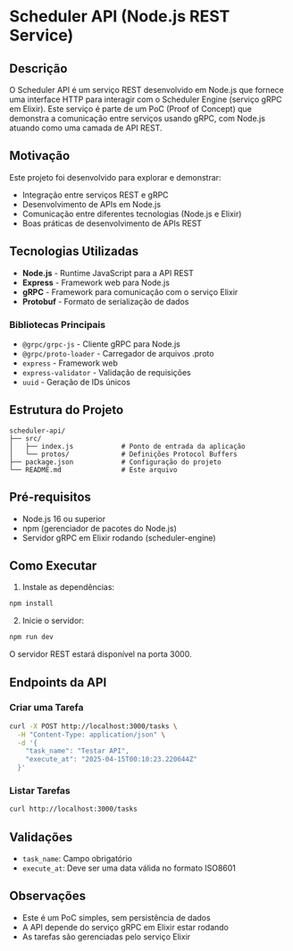 # Scheduler API (Node.js REST Service)

## Descrição
O Scheduler API é um serviço REST desenvolvido em Node.js que fornece uma interface HTTP para interagir com o Scheduler Engine (serviço gRPC em Elixir). Este serviço é parte de um PoC (Proof of Concept) que demonstra a comunicação entre serviços usando gRPC, com Node.js atuando como uma camada de API REST.

## Motivação
Este projeto foi desenvolvido para explorar e demonstrar:
- Integração entre serviços REST e gRPC
- Desenvolvimento de APIs em Node.js
- Comunicação entre diferentes tecnologias (Node.js e Elixir)
- Boas práticas de desenvolvimento de APIs REST

## Tecnologias Utilizadas
- **Node.js** - Runtime JavaScript para a API REST
- **Express** - Framework web para Node.js
- **gRPC** - Framework para comunicação com o serviço Elixir
- **Protobuf** - Formato de serialização de dados

### Bibliotecas Principais
- `@grpc/grpc-js` - Cliente gRPC para Node.js
- `@grpc/proto-loader` - Carregador de arquivos .proto
- `express` - Framework web
- `express-validator` - Validação de requisições
- `uuid` - Geração de IDs únicos

## Estrutura do Projeto
```
scheduler-api/
├── src/
│   ├── index.js            # Ponto de entrada da aplicação
│   └── protos/             # Definições Protocol Buffers
├── package.json            # Configuração do projeto
└── README.md               # Este arquivo
```

## Pré-requisitos
- Node.js 16 ou superior
- npm (gerenciador de pacotes do Node.js)
- Servidor gRPC em Elixir rodando (scheduler-engine)

## Como Executar

1. Instale as dependências:
```bash
npm install
```

2. Inicie o servidor:
```bash
npm run dev
```

O servidor REST estará disponível na porta 3000.

## Endpoints da API

### Criar uma Tarefa
```bash
curl -X POST http://localhost:3000/tasks \
  -H "Content-Type: application/json" \
  -d '{
    "task_name": "Testar API",
    "execute_at": "2025-04-15T00:10:23.220644Z"
  }'
```

### Listar Tarefas
```bash
curl http://localhost:3000/tasks
```

## Validações
- `task_name`: Campo obrigatório
- `execute_at`: Deve ser uma data válida no formato ISO8601

## Observações
- Este é um PoC simples, sem persistência de dados
- A API depende do serviço gRPC em Elixir estar rodando
- As tarefas são gerenciadas pelo serviço Elixir